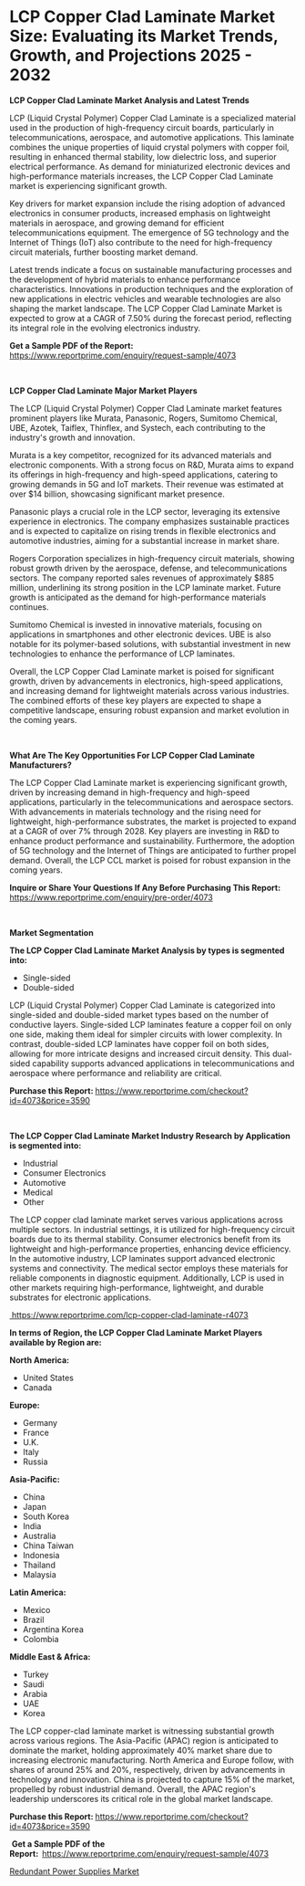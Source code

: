 <p><h1>LCP Copper Clad Laminate Market Size: Evaluating its Market Trends, Growth, and Projections 2025 - 2032</h1></p><p><strong>LCP Copper Clad Laminate Market Analysis and Latest Trends</strong></p>
<p><p>LCP (Liquid Crystal Polymer) Copper Clad Laminate is a specialized material used in the production of high-frequency circuit boards, particularly in telecommunications, aerospace, and automotive applications. This laminate combines the unique properties of liquid crystal polymers with copper foil, resulting in enhanced thermal stability, low dielectric loss, and superior electrical performance. As demand for miniaturized electronic devices and high-performance materials increases, the LCP Copper Clad Laminate market is experiencing significant growth. </p><p>Key drivers for market expansion include the rising adoption of advanced electronics in consumer products, increased emphasis on lightweight materials in aerospace, and growing demand for efficient telecommunications equipment. The emergence of 5G technology and the Internet of Things (IoT) also contribute to the need for high-frequency circuit materials, further boosting market demand. </p><p>Latest trends indicate a focus on sustainable manufacturing processes and the development of hybrid materials to enhance performance characteristics. Innovations in production techniques and the exploration of new applications in electric vehicles and wearable technologies are also shaping the market landscape. The LCP Copper Clad Laminate Market is expected to grow at a CAGR of 7.50% during the forecast period, reflecting its integral role in the evolving electronics industry.</p></p>
<p><strong>Get a Sample PDF of the Report:&nbsp;</strong> <a href="https://www.reportprime.com/enquiry/request-sample/4073?utm_campaign=3533&utm_medium=2&utm_source=Github&utm_content=ia&utm_term=18032025&utm_id=lcp-copper-clad-laminate">https://www.reportprime.com/enquiry/request-sample/4073</a></p>
<p>&nbsp;</p>
<p><strong>LCP Copper Clad Laminate Major Market Players</strong></p>
<p><p>The LCP (Liquid Crystal Polymer) Copper Clad Laminate market features prominent players like Murata, Panasonic, Rogers, Sumitomo Chemical, UBE, Azotek, Taiflex, Thinflex, and Systech, each contributing to the industry's growth and innovation.</p><p>Murata is a key competitor, recognized for its advanced materials and electronic components. With a strong focus on R&D, Murata aims to expand its offerings in high-frequency and high-speed applications, catering to growing demands in 5G and IoT markets. Their revenue was estimated at over $14 billion, showcasing significant market presence.</p><p>Panasonic plays a crucial role in the LCP sector, leveraging its extensive experience in electronics. The company emphasizes sustainable practices and is expected to capitalize on rising trends in flexible electronics and automotive industries, aiming for a substantial increase in market share.</p><p>Rogers Corporation specializes in high-frequency circuit materials, showing robust growth driven by the aerospace, defense, and telecommunications sectors. The company reported sales revenues of approximately $885 million, underlining its strong position in the LCP laminate market. Future growth is anticipated as the demand for high-performance materials continues.</p><p>Sumitomo Chemical is invested in innovative materials, focusing on applications in smartphones and other electronic devices. UBE is also notable for its polymer-based solutions, with substantial investment in new technologies to enhance the performance of LCP laminates.</p><p>Overall, the LCP Copper Clad Laminate market is poised for significant growth, driven by advancements in electronics, high-speed applications, and increasing demand for lightweight materials across various industries. The combined efforts of these key players are expected to shape a competitive landscape, ensuring robust expansion and market evolution in the coming years.</p></p>
<p>&nbsp;</p>
<p><strong>What Are The Key Opportunities For LCP Copper Clad Laminate Manufacturers?</strong></p>
<p><p>The LCP Copper Clad Laminate market is experiencing significant growth, driven by increasing demand in high-frequency and high-speed applications, particularly in the telecommunications and aerospace sectors. With advancements in materials technology and the rising need for lightweight, high-performance substrates, the market is projected to expand at a CAGR of over 7% through 2028. Key players are investing in R&D to enhance product performance and sustainability. Furthermore, the adoption of 5G technology and the Internet of Things are anticipated to further propel demand. Overall, the LCP CCL market is poised for robust expansion in the coming years.</p></p>
<p><strong>Inquire or Share Your Questions If Any Before Purchasing This Report:</strong> <a href="https://www.reportprime.com/enquiry/pre-order/4073?utm_campaign=3533&utm_medium=2&utm_source=Github&utm_content=ia&utm_term=18032025&utm_id=lcp-copper-clad-laminate">https://www.reportprime.com/enquiry/pre-order/4073</a></p>
<p>&nbsp;</p>
<p><strong>Market Segmentation</strong></p>
<p><strong>The LCP Copper Clad Laminate Market Analysis by types is segmented into:</strong></p>
<p><ul><li>Single-sided</li><li>Double-sided</li></ul></p>
<p><p>LCP (Liquid Crystal Polymer) Copper Clad Laminate is categorized into single-sided and double-sided market types based on the number of conductive layers. Single-sided LCP laminates feature a copper foil on only one side, making them ideal for simpler circuits with lower complexity. In contrast, double-sided LCP laminates have copper foil on both sides, allowing for more intricate designs and increased circuit density. This dual-sided capability supports advanced applications in telecommunications and aerospace where performance and reliability are critical.</p></p>
<p><strong>Purchase this Report:&nbsp;</strong><a href="https://www.reportprime.com/checkout?id=4073&price=3590&utm_campaign=3533&utm_medium=2&utm_source=Github&utm_content=ia&utm_term=18032025&utm_id=lcp-copper-clad-laminate">https://www.reportprime.com/checkout?id=4073&price=3590</a></p>
<p>&nbsp;</p>
<p><strong>The LCP Copper Clad Laminate Market Industry Research by Application is segmented into:</strong></p>
<p><ul><li>Industrial</li><li>Consumer Electronics</li><li>Automotive</li><li>Medical</li><li>Other</li></ul></p>
<p><p>The LCP copper clad laminate market serves various applications across multiple sectors. In industrial settings, it is utilized for high-frequency circuit boards due to its thermal stability. Consumer electronics benefit from its lightweight and high-performance properties, enhancing device efficiency. In the automotive industry, LCP laminates support advanced electronic systems and connectivity. The medical sector employs these materials for reliable components in diagnostic equipment. Additionally, LCP is used in other markets requiring high-performance, lightweight, and durable substrates for electronic applications.</p></p>
<p><a href="https://www.reportprime.com/lcp-copper-clad-laminate-r4073?utm_campaign=3533&utm_medium=2&utm_source=Github&utm_content=ia&utm_term=18032025&utm_id=lcp-copper-clad-laminate">&nbsp;https://www.reportprime.com/lcp-copper-clad-laminate-r4073</a></p>
<p><strong>In terms of Region, the LCP Copper Clad Laminate Market Players available by Region are:</strong></p>
<p>
    <p> <strong> North America: </strong>
        <ul>
            <li>United States</li>
            <li>Canada</li>
        </ul>
        </p> 
    <p> <strong> Europe: </strong>
        <ul>
            <li>Germany</li>
            <li>France</li>
            <li>U.K.</li>
            <li>Italy</li>
            <li>Russia</li>
        </ul>
        </p> 
    <p> <strong> Asia-Pacific: </strong>
        <ul>
            <li>China</li>
            <li>Japan</li>
            <li>South Korea</li>
            <li>India</li>
            <li>Australia</li>
            <li>China Taiwan</li>
            <li>Indonesia</li>
            <li>Thailand</li>
            <li>Malaysia</li>
        </ul>
        </p> 
    <p> <strong> Latin America: </strong>
        <ul>
            <li>Mexico</li>
            <li>Brazil</li>
            <li>Argentina Korea</li>
            <li>Colombia</li>
        </ul>
        </p> 
    <p> <strong> Middle East & Africa: </strong>
        <ul>
            <li>Turkey</li>
            <li>Saudi</li>
            <li>Arabia</li>
            <li>UAE</li>
            <li>Korea</li>
        </ul>
    </p>
    </p>
<p><p>The LCP copper-clad laminate market is witnessing substantial growth across various regions. The Asia-Pacific (APAC) region is anticipated to dominate the market, holding approximately 40% market share due to increasing electronic manufacturing. North America and Europe follow, with shares of around 25% and 20%, respectively, driven by advancements in technology and innovation. China is projected to capture 15% of the market, propelled by robust industrial demand. Overall, the APAC region's leadership underscores its critical role in the global market landscape.</p></p>
<p><strong>Purchase this Report: </strong><a href="https://www.reportprime.com/checkout?id=4073&price=3590&utm_campaign=3533&utm_medium=2&utm_source=Github&utm_content=ia&utm_term=18032025&utm_id=lcp-copper-clad-laminate">https://www.reportprime.com/checkout?id=4073&price=3590</a></p>
<p>&nbsp;<strong>Get a Sample PDF of the Report:&nbsp;&nbsp;</strong><a href="https://www.reportprime.com/enquiry/request-sample/4073?utm_campaign=3533&utm_medium=2&utm_source=Github&utm_content=ia&utm_term=18032025&utm_id=lcp-copper-clad-laminate">https://www.reportprime.com/enquiry/request-sample/4073</a></p>
<p><strong></strong></p>
<p><p><a href="https://github.com/genayziben/Market-Research-Report-List-1/blob/main/redundant-power-supplies-market.md?utm_campaign=3533&utm_medium=2&utm_source=Github&utm_content=ia&utm_term=18032025&utm_id=lcp-copper-clad-laminate">Redundant Power Supplies Market</a></p></p>